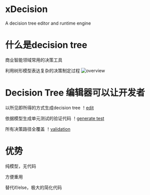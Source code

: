 xDecision
=========

A decision tree editor and runtime engine

# 什么是decision tree
商业智能领域常用的决策工具

利用树形模型表达复杂的决策制定过程
![overview](https://github.com/hejiehui/xDecision/blob/master/doc/overview.png)

# Decision Tree 编辑器可以让开发者
以所见即所得的方式生成decision tree
！[edit](https://github.com/hejiehui/xDecision/blob/master/doc/create_decison_factor.png)

依据模型生成单元测试的验证代码
！[generate test](https://github.com/hejiehui/xDecision/blob/master/doc/generate_unit_test.png)

所有决策路径全覆盖
！[validation](https://github.com/hejiehui/xDecision/blob/master/doc/run_test.png)

# 优势
纯模型，无代码

方便重用

替代if/else，极大的简化代码
